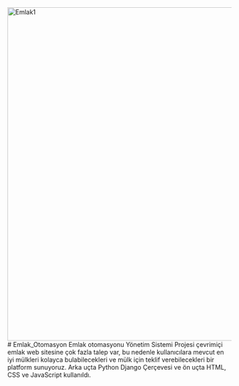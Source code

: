 <img width="749" alt="Emlak1" src="https://user-images.githubusercontent.com/47948105/173801207-a2625709-991a-4aae-9af9-dad9cb9ed18e.PNG">
# Emlak_Otomasyon
Emlak otomasyonu Yönetim Sistemi Projesi
çevrimiçi emlak web sitesine çok fazla talep var, bu nedenle kullanıcılara mevcut en iyi mülkleri kolayca bulabilecekleri ve mülk için teklif verebilecekleri bir platform sunuyoruz. 
Arka uçta Python Django Çerçevesi ve ön uçta HTML, CSS ve JavaScript kullanıldı.
